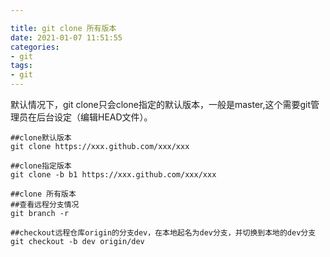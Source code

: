 ```yaml
---

title: git clone 所有版本
date: 2021-01-07 11:51:55
categories:
- git
tags:
- git
---
```


默认情况下，git clone只会clone指定的默认版本，一般是master,这个需要git管理员在后台设定（编辑HEAD文件）。

````
##clone默认版本
git clone https://xxx.github.com/xxx/xxx

##clone指定版本
git clone -b b1 https://xxx.github.com/xxx/xxx

##clone 所有版本
##查看远程分支情况
git branch -r

##checkout远程仓库origin的分支dev，在本地起名为dev分支，并切换到本地的dev分支 
git checkout -b dev origin/dev


````
